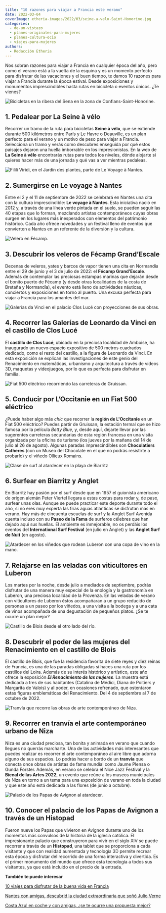 ```yaml
---
title: "10 razones para viajar a Francia este verano"
date: 2022-03-04
coverImage: etheria-images/2022/03/seine-a-velo-Saint-Honorine.jpg
categories: 
  - de-un-vistazo
  - planes-originales-para-mujeres
  - planes-cultura-ocio
  - viajes-para-mujeres
authors: 
  - Redacción Etheria
---
```


Nos sobran razones para viajar a Francia en cualquier época del año, pero como el verano 
está a la vuelta de la esquina y es un momento perfecto para disfrutar de las vacaciones 
y el buen tiempo, te damos 10 razones para viajar a Francia durante la época estival. 
Desde exposiciones y monumentos imprescindibles hasta rutas en bicicleta o eventos 
únicos. ¿Te vienes? 

![Bicicletas en la ribera del Sena en la zona de Conflans-Saint-Honorine.](etheria-images/2022/03/seine-a-velo-Saint-Honorine.jpg "Ribera del Sena en la zona de Conflans-Saint-Honorine. © David Darrault–La Seine a Vélo")

## 1\. Pedalear por La Seine à vélo

Recorrer un tramo de la ruta para bicicletas **Seine à vélo**, que se extiende durante 
500 kilómetros entre París y Le Havre o Deauville, es un plan perfecto para el verano y 
un motivo de peso para viajar a Francia. Selecciona un tramo y verás como descubres 
enseguida por qué estos paisajes dejaron una huella imborrable en los impresionistas. En 
la web de **La Seine à vélo** encontrarás rutas para todos los niveles, dónde alojarte 
si quieres hacer más de una jornada y qué vas a ver mientras pedaleas. 

![Filili Viridi, en el Jardin des plantes, parte de Le Voyage à Nantes.](etheria-images/2022/03/viaje-a-nantes.jpg "Filili Viridi, en el Jardin des plantes, parte de Le Voyage à Nantes. © Jean Jullien")

## 2\. Sumergirse en Le voyage à Nantes

Entre el 2 y el 11 de septiembre de 2022 se celebrará en Nantes una cita con la cultura 
imprescindible: **Le voyage à Nantes**. Esta iniciativa nació en 2012 y, a través de una 
línea verde pintada en el suelo, se pueden seguir las 40 etapas que lo forman, mezclando 
artistas contemporáneos cuyas obras surgen en los lugares más inesperados con elementos 
del patrimonio histórico. Cada año ofrece novedades y un festival lleno de eventos que 
convierten a Nantes en un referente de la diversión y la cultura. 

![Velero en Fécamp.](etheria-images/2022/03/Francia-fecamp.jpg "Velero en Fécamp. © Eric Benard")

## 3\. Descubrir los veleros de Fécamp Grand’Escale

Decenas de veleros, yates y barcos de vapor tienen una cita en Normandía entre el 29 de 
junio y el 3 de julio de 2022: el **Fécamp Grand’Escale**. Además de contemplar las 
preciosas estampas marinas que dejarán desde el bonito puerto de Fécamp (y desde otras 
localidades de la costa de Bretaña y Normandía), el evento está lleno de actividades 
náuticas, conciertos y exposiciones en torno al puerto. Una excusa perfecta para viajar 
a Francia para los amantes del mar. 

![Galerías da Vinci en el palacio Clos Lucé con proyecciones de sus obras.](etheria-images/2022/03/Clos-Luce-galerias-da-Vinci.jpg "Galerías da Vinci en el palacio Clos Lucé. © Clos Luce/ Arc en Scene/Drole de Trame")

## 4\. Recorrer las Galerías de Leonardo da Vinci en el castillo de Clos Lucé

El **castillo de Clos Lucé**, ubicado en la preciosa localidad de Amboise, ha inaugurado 
un nuevo espacio expositivo de 500 metros cuadrados dedicado, como el resto del 
castillo, a la figura de Leonardo da Vinci. En esta exposición se explican las 
investigaciones de este genio del Renacimiento en matemáticas, urbanismo y arquitectura 
a través de vídeos 3D, maquetas y videojuegos, por lo que es perfecta para disfrutar en 
familia. 

![Fiat 500 eléctrico recorriendo las carreteras de Gruissan.](etheria-images/2022/03/Gruisse-fiat-500.jpg "Fiat 500 eléctrico recorriendo las carreteras de Gruissan. © OMT Gruissan")

## 5\. Conducir por L’Occitanie en un Fiat 500 eléctrico

¿Puede haber algo más _chic_ que recorrer la **región de L'Occitanie** en un Fiat 500 
eléctrico? Puedes partir de Gruissan, la estación termal que se hizo famosa por la 
película _Betty Blue_, y, desde aquí, dejarte llevar por las sugerentes carreteras 
secundarias de esta región francesa en una visita organizada por la oficina de turismo 
(los jueves por la mañana del 14 de julio al 26 de agosto). Algunas paradas 
imprescindibles son **Chocolatiers Catheres** (con un Museo del Chocolate en el que no 
podrás resistirte a probarlo) y el viñedo Ollieux Romains. 

![Clase de surf al atardecer en la playa de Biarritz](etheria-images/2022/03/Biarritz-clase-surf.jpg "Clase de surf en Biarritz. © CDT64")

## 6\. Surfear en Biarritz y Anglet

En Biarritz hay pasión por el surf desde que en 1957 el guionista americano de origen 
alemán Peter Viertel llegara a estas costas para rodar y, de paso, surfear unas olas. 
Aunque se puede practicar este deporte durante todo el año, si no eres muy experta las 
frías aguas atlánticas se disfrutan más en verano. Hay más de cincuenta escuelas de surf 
y la Anglet Surf Avenida cuenta incluso con su **Paseo de la Fama** de surferos célebres 
que han dejado aquí sus huellas. El ambiente es inmejorable, no os perdáis los eventos 
del **International Surf Festival** (en julio en Anglet) y las **Anglet Surf de Nuit** 
(en agosto). 

![Atardecer en los viñedos que rodean Luberon con una copa de vino en la mano.](etheria-images/2022/03/Luberon-vinedos.jpg "Atardecer en los viñedos que rodean Luberon. ©OT LCDP")

## 7\. Relajarse en las veladas con viticultores en Luberon

Los martes por la noche, desde julio a mediados de septiembre, podrás disfrutar de una 
manera muy especial de la enología y la gastronomía en Luberon, una preciosa localidad 
de la Provenza. En las veladas de verano con viticultores de Luberon éstos acompañaran a 
un grupo reducido de personas a un paseo por los viñedos, a una visita a la bodega y a 
una cata de vinos acompañada de una degustación de pequeños platos. ¿Se te ocurre un 
plan mejor? 

![Castillo de Blois desde el otro lado del río.](etheria-images/2022/03/castillo-blois-loira.jpg "Castillo de Blois.")

## 8\. Descubrir el poder de las mujeres del Renacimiento en el castillo de Blois

El castillo de Blois, que fue la residencia favorita de siete reyes y diez reinas de 
Francia, es una de las paradas obligadas si haces una ruta por los castillos del Loira. 
Además de su interés histórico y artístico, este año ofrece la exposición _**El 
Renacimiento de las mujeres**_. La muestra está dedicada a tres de sus habitantes 
(Catalina de Médici, Diana de Poitiers y Margarita de Valois) y al poder, en ocasiones 
refrenado, que ostentaron estas figuras emblemáticas del Renacimiento. Del 4 de 
septiembre al 7 de octubre de 2022. 

![Tranvía que recorre las obras de arte contemporáneo de Niza.](etheria-images/2022/03/Niza-tram-ligne-arte-contemporaneo.jpg "Tranvía que recorre las obras de arte contemporáneo de Niza. © Ville de Nice")

## 9\. Recorrer en tranvía el arte contemporáneo urbano de Niza

Niza es una ciudad preciosa, tan bonita y animada en verano que cuando llegues no 
querrás marcharte. Una de las actividades más interesantes que puedes realizar es 
recorrer el arte contemporáneo al aire libre que adorna alguno de sus espacios. Lo 
podrás hacer a bordo de un **tranvía** que conecta once obras de artistas de fama 
mundial como Jaume Plensa o Gunda Förster. Además, en verano se celebra el Nice Jazz 
Festival y la **Bienal de las Artes 2022**, un evento que reúne a los museos municipales 
de Niza en torno a un tema para una exposición de verano en toda la ciudad y que este 
año está dedicada a las flores (de junio a octubre). 

![Palacio de los Papas de Avignon al atardecer.](etheria-images/2022/03/palacio-papas-avignon.jpg "Palacio de los Papas de Avignon.")

## 10\. Conocer el palacio de los Papas de Avignon a través de un Histopad

Fueron nueve los Papas que vivieron en Avignon durante uno de los momentos más convulsos 
de la historia de la iglesia católica. El impresionante palacio que construyeron para 
vivir en el siglo XIV se puede recorrer a través de un **Histopad**, una tablet que se 
proporciona a cada visitante y que con realidad aumentada y tecnología 3D permite 
recrear esta época y disfrutar del recorrido de una forma interactiva y divertida. Es el 
primer monumento del mundo que ofrece esta tecnología a todos sus visitantes, ya que 
está incluido en el precio de la entrada. 

**También te puede interesar** 

[10 viajes para disfrutar de la buena vida en 
Francia](https://etheriamagazine.com/2020/09/02/mejores-destinos-para-viajar-en-francia/) 

[Nantes con amigas, descubrid la ciudad extraordinaria que soñó Julio 
Verne](https://etheriamagazine.com/2019/08/29/que-ver-hacer-en-nantes-la-ciudad-francesa-creativa/) 

[Costa Azul en coche y con amigas, ¿se te ocurre una propuesta 
mejor?](https://etheriamagazine.com/2021/09/03/guia-viaje-costa-azul-en-coche-y-con-amigas/)
